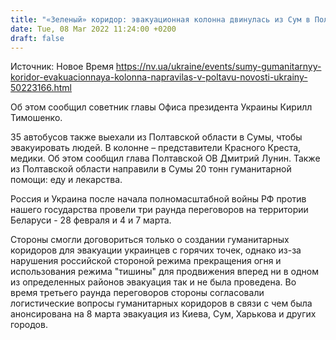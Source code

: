 ```yaml
---
title: "«Зеленый» коридор: эвакуационная колонна двинулась из Сум в Полтаву"
date: Tue, 08 Mar 2022 11:24:00 +0200
draft: false
---
```

Источник: Новое Время https://nv.ua/ukraine/events/sumy-gumanitarnyy-koridor-evakuacionnaya-kolonna-napravilas-v-poltavu-novosti-ukrainy-50223166.html


Об этом сообщил советник главы Офиса президента Украины Кирилл Тимошенко.

35 автобусов также выехали из Полтавской области в Сумы, чтобы эвакуировать людей. В колонне – представители Красного Креста, медики. Об этом сообщил глава Полтавской ОВ Дмитрий Лунин. Также из Полтавской области направили в Сумы 20 тонн гуманитарной помощи: еду и лекарства.

Россия и Украина после начала полномасштабной войны РФ против нашего государства провели три раунда переговоров на территории Беларуси - 28 февраля и 4 и 7 марта.

 Стороны смогли договориться только о создании гуманитарных коридоров для эвакуации украинцев с горячих точек, однако из-за нарушения российской стороной режима прекращения огня и использования режима "тишины" для продвижения вперед ни в одном из определенных районов эвакуация так и не была проведена. Во время третьего раунда переговоров стороны согласовали логистические вопросы гуманитарных коридоров в связи с чем была анонсирована на 8 марта эвакуация из Киева, Сум, Харькова и других городов. 
